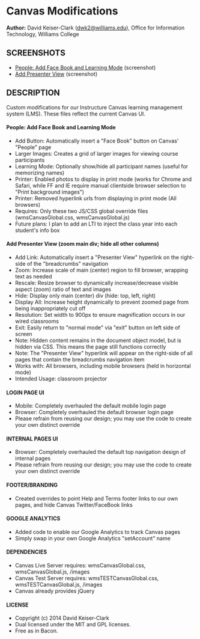 # Canvas Modifications

**Author:** David Keiser-Clark (dwk2@williams.edu), Office for Information Technology, Williams College

## SCREENSHOTS
 - [People: Add Face Book and Learning Mode](http://www.screencast.com/t/KFZZo4VF2 "People: Add Face Book and Learning Mode") (screenshot)
 - [Add Presenter View](http://www.screencast.com/t/mclVJfL28 "Add Presenter View") (screenshot)

## DESCRIPTION
Custom modifications for our Instructure Canvas learning management system (LMS). These files reflect the current Canvas UI.

#### People: Add Face Book and Learning Mode
 - Add Button: Automatically insert a "Face Book" button on Canvas' "People" page
 - Larger Images: Creates a grid of larger images for viewing course participants
 - Learning Mode: Optionally show/hide all participant names (useful for memorizing names)
 - Printer: Enabled photos to display in print mode (works for Chrome and Safari, while FF and IE require manual clientside browser selection to "Print background images")
 - Printer: Removed hyperlink urls from displaying in print mode (All browsers)
 - Requires: Only these two JS/CSS global override files (wmsCanvasGlobal.css, wmsCanvasGlobal.js)
 - Future plans: I plan to add an LTI to inject the class year into each student's info box

#### Add Presenter View (zoom main div; hide all other columns)
 - Add Link: Automatically insert a "Presenter View" hyperlink on the right-side of the "breadcrumbs" navigation
 - Zoom: Increase scale of main (center) region to fill browser, wrapping text as needed
 - Rescale: Resize browser to dynamically increase/decrease visible aspect (zoom) ratio of text and images
 - Hide: Display only main (center) div (hide: top, left, right)
 - Display All: Increase height dynamically to prevent zoomed page from being inappropriately cut off
 - Resolution: Set width to 900px to ensure magnification occurs in our wired classrooms
 - Exit: Easily return to "normal mode" via "exit" button on left side of screen
 - Note: Hidden content remains in the document object model, but is hidden via CSS. This means the page still functions correctly
 - Note: The "Presenter View" hyperlink will appear on the right-side of all pages that contain the breadcrumbs navigation item
 - Works with: All browsers, including mobile browsers (held in horizontal mode)
 - Intended Usage: classroom projector

#### LOGIN PAGE UI
 - Mobile: Completely overhauled the default mobile login page
 - Browser: Completely overhauled the default browser login page
 - Please refrain from reusing our design; you may use the code to create your own distinct override

#### INTERNAL PAGES UI
 - Browser: Completely overhauled the default top navigation design of internal pages
 - Please refrain from reusing our design; you may use the code to create your own distinct override

#### FOOTER/BRANDING
 - Created overrides to point Help and Terms footer links to our own pages, and hide Canvas Twitter/FaceBook links

#### GOOGLE ANALYTICS
 - Added code to enable our Google Analytics to track Canvas pages
 - Simply swap in your own Google Analytics "setAccount" name

#### DEPENDENCIES
 - Canvas Live Server requires: wmsCanvasGlobal.css, wmsCanvasGlobal.js, /images
 - Canvas Test Server requires: wmsTESTCanvasGlobal.css, wmsTESTCanvasGlobal.js, /images
 - Canvas already provides jQuery

#### LICENSE
 - Copyright (c) 2014 David Keiser-Clark
 - Dual licensed under the MIT and GPL licenses.
 - Free as in Bacon.
